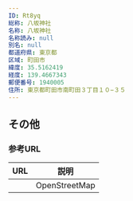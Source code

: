 ```yaml
---
ID: Rt8yq
総称: 八坂神社
名称: 八坂神社
名称読み: null
別名: null
都道府県: 東京都
区域: 町田市
緯度: 35.5162419
経度: 139.4667343
郵便番号: 1940005
住所: 東京都町田市南町田３丁目１０−３５
---
```


## その他

### 参考URL

| URL | 説明          |
| --- | ------------- |
|     | OpenStreetMap |
